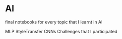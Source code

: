 # AI
final notebooks for every topic that I learnt in AI

MLP
StyleTransfer
CNNs
Challenges that I participated
